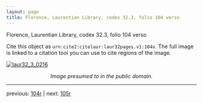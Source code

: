 ```yaml
---
layout: page
title: Florence, Laurentian Library, codex 32.3, folio 104 verso
---
```


Florence, Laurentian Library, codex 32.3, folio 104 verso

Cite this object as `urn:cite2:citelaur:laur32pages.v1:104v`.  The full image is linked to a citation tool you can use to cite regions of the image.

[![laur32_3_0216](http://www.homermultitext.org/iipsrv?IIIF=/project/homer/pyramidal/deepzoom/citelaur/laur32imgs/v1/laur32_3_0216.tif/full/800,/0/default.jpg)](http://www.homermultitext.org/ict2/?urn=urn:cite2:citelaur:laur32imgs.v1:laur32_3_0216) 

<p style="text-align: center; font-style: italic;">Image presumed to in the public domain.</p>

---

previous: [104r](../104r/) | next: [105r](../105r/)